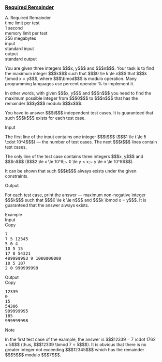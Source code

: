 <h3><a href="https://codeforces.com/contest/1374/problem/A" target="_blank" rel="noopener noreferrer">Required Remainder</a></h3>

<div class="header"><div class="title">A. Required Remainder</div><div class="time-limit"><div class="property-title">time limit per test</div>1 second</div><div class="memory-limit"><div class="property-title">memory limit per test</div>256 megabytes</div><div class="input-file input-standard"><div class="property-title">input</div>standard input</div><div class="output-file output-standard"><div class="property-title">output</div>standard output</div></div><div><p>You are given three integers $$$x, y$$$ and $$$n$$$. Your task is to find the <span class="tex-font-style-bf">maximum</span> integer $$$k$$$ such that $$$0 \le k \le n$$$ that $$$k \bmod x = y$$$, where $$$\bmod$$$ is modulo operation. Many programming languages use percent operator <span class="tex-font-style-tt">%</span> to implement it.</p><p>In other words, with given $$$x, y$$$ and $$$n$$$ you need to find the maximum possible integer from $$$0$$$ to $$$n$$$ that has the remainder $$$y$$$ modulo $$$x$$$.</p><p>You have to answer $$$t$$$ independent test cases. It is guaranteed that such $$$k$$$ exists for each test case.</p></div><div class="input-specification"><div class="section-title">Input</div><p>The first line of the input contains one integer $$$t$$$ ($$$1 \le t \le 5 \cdot 10^4$$$) — the number of test cases. The next $$$t$$$ lines contain test cases.</p><p>The only line of the test case contains three integers $$$x, y$$$ and $$$n$$$ ($$$2 \le x \le 10^9;~ 0 \le y < x;~ y \le n \le 10^9$$$).</p><p>It can be shown that such $$$k$$$ always exists under the given constraints.</p></div><div class="output-specification"><div class="section-title">Output</div><p>For each test case, print the answer — <span class="tex-font-style-bf">maximum non-negative</span> integer $$$k$$$ such that $$$0 \le k \le n$$$ and $$$k \bmod x = y$$$. It is guaranteed that the answer always exists.</p></div><div class="sample-tests"><div class="section-title">Example</div><div class="sample-test"><div class="input"><div class="title">Input<div title="Copy" data-clipboard-target="#id0045652198409613687" id="id008527530012666819" class="input-output-copier">Copy</div></div><pre id="id0045652198409613687">7
7 5 12345
5 0 4
10 5 15
17 8 54321
499999993 9 1000000000
10 5 187
2 0 999999999
</pre></div><div class="output"><div class="title">Output<div title="Copy" data-clipboard-target="#id003027038443491541" id="id006244268458863265" class="input-output-copier">Copy</div></div><pre id="id003027038443491541">12339
0
15
54306
999999995
185
999999998
</pre></div></div></div><div class="note"><div class="section-title">Note</div><p>In the first test case of the example, the answer is $$$12339 = 7 \cdot 1762 + 5$$$ (thus, $$$12339 \bmod 7 = 5$$$). It is obvious that there is no greater integer not exceeding $$$12345$$$ which has the remainder $$$5$$$ modulo $$$7$$$.</p></div>